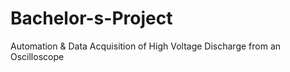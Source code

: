 # Bachelor-s-Project
Automation &amp; Data Acquisition of High Voltage Discharge from an Oscilloscope
